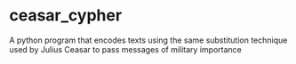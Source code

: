 # ceasar_cypher
A python program that encodes texts using the same substitution technique used by Julius Ceasar to pass messages of military importance
